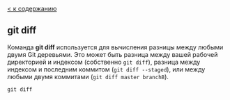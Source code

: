 [< к содержанию](./readme.md)

## git diff

Команда **git diff** используется для вычисления разницы между любыми двумя Git деревьями. 
Это может быть разница между вашей рабочей директорией и индексом (собственно ```git diff```), 
разница между индексом и последним коммитом (```git diff --staged```), 
или между любыми двумя коммитами (```git diff master branchB```).

```bash-
git diff
```
